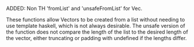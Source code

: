 ADDED: Non TH 'fromList' and 'unsafeFromList' for Vec.

These functions allow Vectors to be created from a list without needing to
use template haskell, which is not always desirable. The unsafe version of the
function does not compare the length of the list to the desired length of the
vector, either truncating or padding with undefined if the lengths differ.
